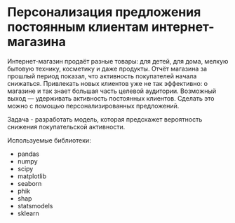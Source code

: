 # Персонализация предложения постоянным клиентам интернет-магазина

Интернет-магазин продаёт разные товары: для детей, для дома, мелкую бытовую технику, косметику и даже продукты. Отчёт магазина за прошлый период показал, что активность покупателей начала снижаться.
Привлекать новых клиентов уже не так эффективно: о магазине и так знает большая часть целевой аудитории. Возможный выход — удерживать активность постоянных клиентов. Сделать это можно с помощью персонализированных
предложений.

Задача - разработать модель, которая предскажет вероятность снижения покупательской активности.

Используемые библиотеки:
- pandas
- numpy
- scipy
- matplotlib
- seaborn
- phik
- shap
- statsmodels
- sklearn
